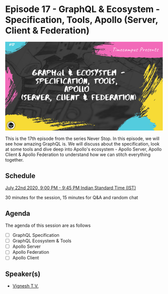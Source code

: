 # Episode 17 - GraphQL & Ecosystem - Specification, Tools, Apollo (Server, Client & Federation)

![](17-GraphQL.png)

This is the 17th episode from the series Never Stop. In this episode, we will see how amazing GraphQL is. We will discuss about the specification, look at some tools and dive deep into Apollo's ecosystem - Apollo Server, Apollo Client & Apollo Federation to understand how we can stitch everything together.

## Schedule

[July 22nd 2020, 9:00 PM - 9:45 PM Indian Standard Time (IST)]()

30 minutes for the session, 15 minutes for Q&A and random chat

## Agenda

The agenda of this session are as follows

- [ ] GraphQL Specification
- [ ] GraphQL Ecosystem & Tools
- [ ] Apollo Server
- [ ] Apollo Federation
- [ ] Apollo Client

## Speaker(s)

- [Vignesh T.V.](http://tvvignesh.com/)
